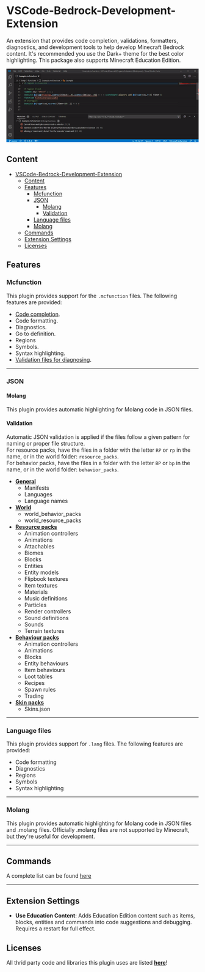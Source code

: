 # VSCode-Bedrock-Development-Extension
An extension that provides code completion, validations, formatters, diagnostics, and development tools to help develop Minecraft Bedrock content.
It's recommended you use the Dark+ theme for the best color highlighting. This package also supports Minecraft Education Edition.

![overview](documentation/resources/overview.gif)

## Content
- [VSCode-Bedrock-Development-Extension](#vscode-bedrock-development-extension)
  - [Content](#content)
  - [Features](#features)
    - [Mcfunction](#mcfunction)
    - [JSON](#json)
      - [Molang](#molang)
      - [Validation](#validation)
    - [Language files](#language-files)
    - [Molang](#molang-1)
  - [Commands](#commands)
  - [Extension Settings](#extension-settings)
  - [Licenses](#licenses)
  
## Features

### Mcfunction
This plugin provides support for the `.mcfunction` files. The following features are provided:
- [Code completion](documentation/completion/Mcfunctions.md).
- Code formatting.
- Diagnostics.
- Go to definition.
- Regions
- Symbols.
- Syntax highlighting.
- [Validation files for diagnosing](documentation/Commands.md).

---
### JSON

#### Molang
This plugin provides automatic highlighting for Molang code in JSON files.

#### Validation
Automatic JSON validation is applied if the files follow a given pattern for naming or proper file structure.  
For resource packs, have the files in a folder with the letter `RP` or `rp` in the name, or in the world folder: `resource_packs`.  
For behavior packs, have the files in a folder with the letter `BP` or `bp` in the name, or in the world folder: `behavior_packs`.  

- [**General**](./documentation/Json%20Validation.md#general)
  - Manifests
  - Languages
  - Language names
- [**World**](./documentation/Json%20Validation.md#world)
  - world_behavior_packs
  - world_resource_packs
- [**Resource packs**](./documentation/Json%20Validation.md#resource-packs)
  - Animation controllers
  - Animations
  - Attachables
  - Biomes
  - Blocks
  - Entities
  - Entity models
  - Flipbook textures
  - Item textures
  - Materials
  - Music definitions
  - Particles
  - Render controllers
  - Sound definitions
  - Sounds
  - Terrain textures
- [**Behaviour packs**](./documentation/Json%20Validation.md#behaviour-packs)
  - Animation controllers
  - Animations
  - Blocks
  - Entity behaviours
  - Item behaviours
  - Loot tables
  - Recipes
  - Spawn rules
  - Trading
- [**Skin packs**](./documentation/Json%20Validation.md#skinpacks)
  - Skins.json

---
### Language files
This plugin provides support for `.lang` files. The following features are provided:
- Code formatting
- Diagnostics
- Regions
- Symbols
- Syntax highlighting

---
### Molang
This plugin provides automatic highlighting for Molang code in JSON files and .molang files. Officially .molang files are not supported by Minecraft, but they're useful for development.


---
## Commands
A complete list can be found [here](documentation/Commands.md)

---
## Extension Settings

- **Use Education Content**: Adds Education Edition content such as items, blocks, entities and commands into code suggestions and debugging. Requires a
  restart for full effect.


## Licenses
All thrid party code and libraries this plugin uses are listed [**here**](./LICENSES/Licenses.md)!
